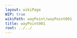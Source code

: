 ```yaml
---
layout: wikiPage
WIP: true
wikiPath: wayPoint/wayPoint001
title: wayPoint001
root: ../../
---
```


<!--This page is subject to our wiki transclusion guidelines and should only be edited under consideration of such.-->
